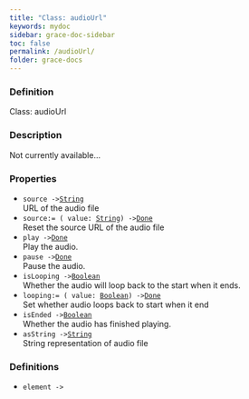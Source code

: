 ```yaml
---
title: "Class: audioUrl"
keywords: mydoc
sidebar: grace-doc-sidebar
toc: false
permalink: /audioUrl/
folder: grace-docs
---
```


### Definition
Class: audioUrl  

### Description
Not currently available...  

### Properties
  
- `source ->`[`String`]({{site.baseurl}}/404)  
URL of the audio file
- `source:= ( value: `[`String`]({{site.baseurl}}/404)`) ->`[`Done`]({{site.baseurl}}/404)  
Reset the source URL of the audio file
- `play ->`[`Done`]({{site.baseurl}}/404)  
Play the audio.
- `pause ->`[`Done`]({{site.baseurl}}/404)  
Pause the audio.
- `isLooping ->`[`Boolean`]({{site.baseurl}}/404)  
Whether the audio will loop back to the start when it ends.
- `looping:= ( value: `[`Boolean`]({{site.baseurl}}/404)`) ->`[`Done`]({{site.baseurl}}/404)  
Set whether audio loops back to start when it end
- `isEnded ->`[`Boolean`]({{site.baseurl}}/404)  
Whether the audio has finished playing.
- `asString ->`[`String`]({{site.baseurl}}/404)  
String representation of audio file

### Definitions
- `element -> `  
